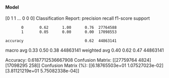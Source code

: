 #### Model
[0 1 1 ... 0 0 0]
Classification Report:
              precision    recall  f1-score   support

           0       0.62      1.00      0.76  27764588
           1       0.05      0.00      0.00  17098553

    accuracy                           0.62  44863141
   macro avg       0.33      0.50      0.38  44863141
weighted avg       0.40      0.62      0.47  44863141

Accuracy: 0.6187712536667908
Confusion Matrix:
[[27759764     4824]
 [17098295      258]]
Confusion Matrix (%):
[[6.18765503e+01 1.07527023e-02]
 [3.81121219e+01 5.75082338e-04]]
